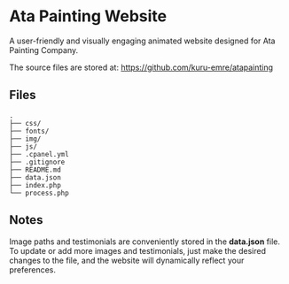 # Ata Painting Website
A user-friendly and visually engaging animated website designed for Ata Painting Company.

The source files are stored at: https://github.com/kuru-emre/atapainting


## Files
```
. 
├── css/
├── fonts/ 
├── img/ 
├── js/ 
├── .cpanel.yml 
├── .gitignore 
├── README.md 
├── data.json 
├── index.php 
└── process.php
```



## Notes
Image paths and testimonials are conveniently stored in the **data.json** file. To update or add more images and testimonials, just make the desired changes to the file, and the website will dynamically reflect your preferences.
